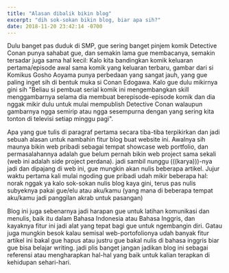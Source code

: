 ```yaml
---
title: "Alasan dibalik bikin blog"
excerpt: "dih sok-sokan bikin blog, biar apa sih?"
date: 2018-11-20 23:42:14 -0700
---
```


Dulu banget pas duduk di SMP, gue sering banget pinjem komik Detective Conan punya sahabat gue, dan semakin lama gue membacanya, semakin tersadar juga sama hal kecil: Kalo kita bandingkan komik keluaran pertama/episode awal sama komik yang keluaran terbaru, gambar dari si Komikus Gosho Aoyama punya perbedaan yang sangat jauh, yang gue paling inget sih di bentuk muka si Conan Edogawa. Kalo gue dulu mikirnya gini sih "Beliau si pembuat serial komik ini mengembangkan skill menggambarnya selama dia membuat berepisode-episode komik dan dia nggak mikir dulu untuk mulai mempublish Detective Conan walaupun gambarnya ngga semirip atau ngga sesempurna dengan yang sering kita tonton di televisi setiap minggu pagi".

Apa yang gue tulis di paragraf pertama secara tiba-tiba terpikirkan dan jadi sebuah alasan untuk nambahin fitur blog buat website ini. Awalnya sih maunya bikin web pribadi sebagai tempat showcase web portfolio, dan permasalahannya adalah gue belum pernah bikin web project sama sekali (web ini adalah side project perdana). jadi sambil nunggu (((karya)))-nya jadi dan dipajang di web ini, gue mungkin akan nulis beberapa artikel. Jujur waktu pertama kali mulai ngoding gue pribadi udah mikir beberapa hal: norak nggak ya kalo sok-sokan nulis blog kaya gini, terus pas nulis subyeknya pakai gue/elu atau aku/kamu (yang mana di beberapa tempat aku/kamu jadi panggilan akrab untuk pasangan)

Blog ini juga sebenarnya jadi harapan gue untuk latihan komunikasi dan menulis, baik itu dalam Bahasa Indonesia atau Bahasa Inggris, dan kayaknya fitur ini jadi alat yang tepat bagi gue untuk ngembangin diri. Gatau juga mungkin besok kalau semisal web-portofolionya udah banyak fitur artikel ini bakal gue hapus atau justru gue bakal nulis di bahasa inggris biar gue bisa belajar writing. jadi plis banget jangan jadikan blog ini sebagai referensi atau mengharapkan hal-hal yang baik untuk kalian terapkan di kehidupan sehari-hari.
